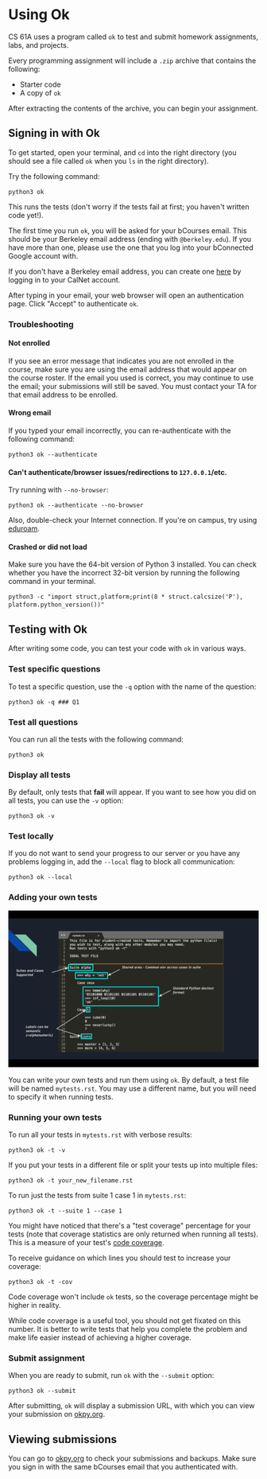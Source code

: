 # Using Ok

CS 61A uses a program called `ok` to test and submit homework assignments, labs, and projects.

Every programming assignment will include a `.zip` archive that contains the following:

- Starter code
- A copy of `ok`

After extracting the contents of the archive, you can begin your assignment.

## Signing in with Ok

To get started, open your terminal, and `cd` into the right directory (you should see a file called `ok` when you `ls` in the right directory).

Try the following command:

```
python3 ok
```

This runs the tests (don't worry if the tests fail at first; you haven't written code yet!).

The first time you run `ok`, you will be asked for your bCourses email. This should be your Berkeley email address (ending with `@berkeley.edu`). If you have more than one, please use the one that you log into your bConnected Google account with.

If you don't have a Berkeley email address, you can create one [here](https://mybconnected.berkeley.edu/my/account/index) by logging in to your CalNet account.

After typing in your email, your web browser will open an authentication page. Click "Accept" to authenticate `ok`.

### Troubleshooting

#### Not enrolled

If you see an error message that indicates you are not enrolled in the course, make sure you are using the email address that would appear on the course roster. If the email you used is correct, you may continue to use the email; your submissions will still be saved. You must contact your TA for that email address to be enrolled.

#### Wrong email

If you typed your email incorrectly, you can re-authenticate with the following command:

```
python3 ok --authenticate
```

#### Can't authenticate/browser issues/redirections to `127.0.0.1`/etc.

Try running with `--no-browser`:

```
python3 ok --authenticate --no-browser
```

Also, double-check your Internet connection. If you're on campus, try using [eduroam](https://technology.berkeley.edu/wi-fi).

#### Crashed or did not load

Make sure you have the 64-bit version of Python 3 installed. You can check whether you have the incorrect 32-bit version by running the following command in your terminal.

```
python3 -c "import struct,platform;print(8 * struct.calcsize('P'), platform.python_version())"
```

## Testing with Ok

After writing some code, you can test your code with `ok` in various ways.

### Test specific questions

To test a specific question, use the `-q` option with the name of the question:

```
python3 ok -q ### Q1
```

### Test all questions

You can run all the tests with the following command:

```
python3 ok
```

### Display all tests

By default, only tests that **fail** will appear. If you want to see how you did on all tests, you can use the `-v` option:

```
python3 ok -v
```

### Test locally

If you do not want to send your progress to our server or you have any problems logging in, add the `--local` flag to block all communication:

```
python3 ok --local
```

### Adding your own tests

![custom-test](./custom-test.png)

You can write your own tests and run them using `ok`. By default, a test file will be named `mytests.rst`. You may use a different name, but you will need to specify it when running tests.

### Running your own tests

To run all your tests in `mytests.rst` with verbose results:

```
python3 ok -t -v
```

If you put your tests in a different file or split your tests up into multiple files:

```
python3 ok -t your_new_filename.rst
```

To run just the tests from suite 1 case 1 in `mytests.rst`:

```
python3 ok -t --suite 1 --case 1
```

You might have noticed that there's a "test coverage" percentage for your tests (note that coverage statistics are only returned when running all tests). This is a measure of your test's [code coverage](https://en.wikipedia.org/wiki/Code_coverage).

To receive guidance on which lines you should test to increase your coverage:

```
python3 ok -t -cov
```

Code coverage won't include `ok` tests, so the coverage percentage might be higher in reality.

While code coverage is a useful tool, you should not get fixated on this number. It is better to write tests that help you complete the problem and make life easier instead of achieving a higher coverage.

### Submit assignment

When you are ready to submit, run `ok` with the `--submit` option:

```
python3 ok --submit
```

After submitting, `ok` will display a submission URL, with which you can view your submission on [okpy.org](https://okpy.org/).

## Viewing submissions

You can go to [okpy.org](https://okpy.org/) to check your submissions and backups. Make sure you sign in with the same bCourses email that you authenticated with.
